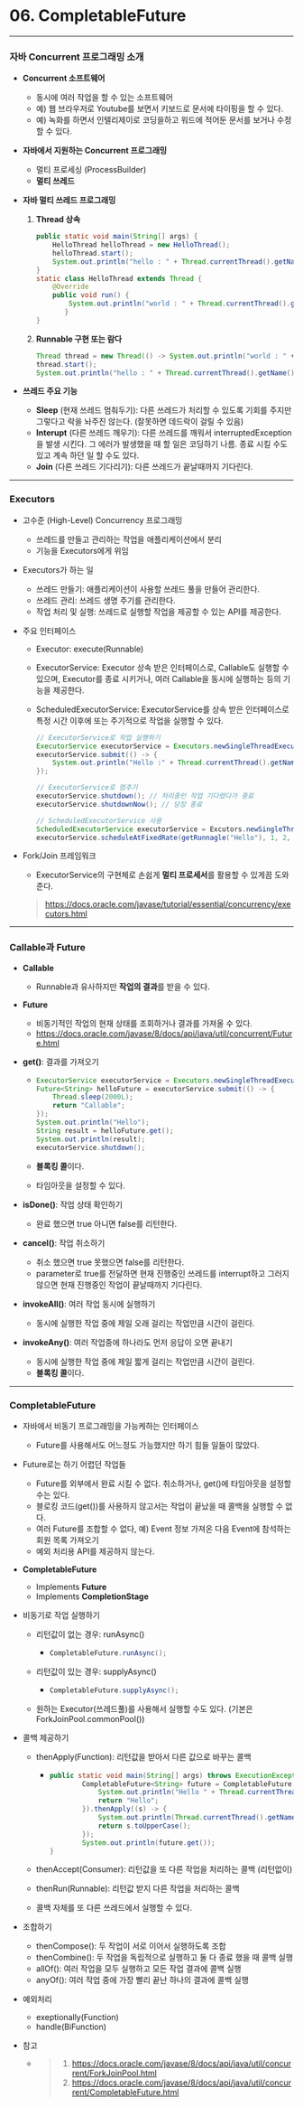 # 06. CompletableFuture

----

### 자바 Concurrent 프로그래밍 소개

- **Concurrent 소프트웨어**

  - 동시에 여러 작업을 할 수 있는 소프트웨어
  - 예) 웹 브라우저로 Youtube를 보면서 키보드로 문서에 타이핑을 할 수 있다.
  - 예) 녹화를 하면서 인텔리제이로 코딩을하고 워드에 적어둔 문서를 보거나 수정할 수 있다.

- **자바에서 지원하는 Concurrent 프로그래밍**

  - 멀티 프로세싱 (ProcessBuilder)
  - **멀티 쓰레드**

- **자바 멀티 쓰레드 프로그래밍**

  1. **Thread 상속**

     ```java
     public static void main(String[] args) {
         HelloThread helloThread = new HelloThread();
         helloThread.start();
         System.out.println("hello : " + Thread.currentThread().getName());
     }
     static class HelloThread extends Thread {
         @Override
         public void run() {
             System.out.println("world : " + Thread.currentThread().getName());
     		} 
     }
     ```

  2. **Runnable 구현 또는 람다**

     ```java
     Thread thread = new Thread(() -> System.out.println("world : " + Thread.currentThread().getName()));
     thread.start();
     System.out.println("hello : " + Thread.currentThread().getName());
     ```

- **쓰레드 주요 기능**
  - **Sleep** (현재 쓰레드 멈춰두기): 다른 쓰레드가 처리할 수 있도록 기회를 주지만 그렇다고 락을 놔주진 않는다. (잘못하면 데드락이 걸릴 수 있음)
  - **Interupt** (다른 쓰레드 깨우기): 다른 쓰레드를 깨워서 interruptedException을 발생 시킨다.
    그 에러가 발생했을 때 할 일은 코딩하기 나름. 종료 시킬 수도 있고 계속 하던 일 할 수도 있다.
  - **Join** (다른 쓰레드 기다리기): 다른 쓰레드가 끝날때까지 기다린다.

----

### Executors

- 고수준 (High-Level) Concurrency 프로그래밍

  - 쓰레드를 만들고 관리하는 작업을 애플리케이션에서 분리
  - 기능을 Executors에게 위임

- Executors가 하는 일

  - 쓰레드 만들기: 애플리케이션이 사용할 쓰레드 풀을 만들어 관리한다.
  - 쓰레드 관리: 쓰레드 생명 주기를 관리한다.
  - 작업 처리 및 실행: 쓰레드로 실행할 작업을 제공할 수 있는 API를 제공한다.

- 주요 인터페이스

  - Executor: execute(Runnable)

  - ExecutorService: Executor 상속 받은 인터페이스로, Callable도 실행할 수 있으며, Executor를 종료 시키거나, 
    여러 Callable을 동시에 실행하는 등의 기능을 제공한다.

  - ScheduledExecutorService: ExecutorService를 상속 받은 인터페이스로 특정 시간 이후에 또는 주기적으로 작업을 실행할 수 있다.

    ```java
    // ExecutorService로 작업 실행하기
    ExecutorService executorService = Executors.newSingleThreadExecutor();
    executorService.submit(() -> {
        System.out.println("Hello :" + Thread.currentThread().getName());
    });
    
    // ExecutorService로 멈추기
    executorService.shutdown(); // 처리중인 작업 기다렸다가 종료
    executorService.shutdownNow(); // 당장 종료
    
    // ScheduledExecutorService 사용
    ScheduledExecutorService executorService = Excutors.newSingleThreadScheduledExecutor();
    executorService.scheduleAtFixedRate(getRunnagle("Hello"), 1, 2, TimeUinit.SECONDES);
    ```

- Fork/Join 프레임워크

  - ExecutorService의 구현체로 손쉽게 **멀티 프로세서**를 활용할 수 있게끔 도와준다.

  >https://docs.oracle.com/javase/tutorial/essential/concurrency/executors.html

----

### Callable과 Future

- **Callable**
  - Runnable과 유사하지만 **작업의 결과**를 받을 수 있다.
- **Future**
  - 비동기적인 작업의 현재 상태를 조회하거나 결과를 가져올 수 있다.
  - https://docs.oracle.com/javase/8/docs/api/java/util/concurrent/Future.html



- **get()**: 결과를 가져오기 

  - ```java
    ExecutorService executorService = Executors.newSingleThreadExecutor();
    Future<String> helloFuture = executorService.submit(() -> {
        Thread.sleep(2000L);
        return "Callable";
    });
    System.out.println("Hello");
    String result = helloFuture.get();
    System.out.println(result);
    executorService.shutdown();
    ```

  - **블록킹 콜**이다.

  - 타임아웃을 설정할 수 있다.

- **isDone()**: 작업 상태 확인하기

  - 완료 했으면 true 아니면 false를 리턴한다.

- **cancel()**: 작업 취소하기

  - 취소 했으면 true 못했으면 false를 리턴한다.
  - parameter로 true를 전달하면 현재 진행중인 쓰레드를 interrupt하고 그러지 않으면 현재 진행중인 작업이 끝날때까지 기다린다.

- **invokeAll()**: 여러 작업 동시에 실행하기

  - 동시에 실행한 작업 중에 제일 오래 걸리는 작업만큼 시간이 걸린다.

- **invokeAny()**: 여러 작업중에 하나라도 먼저 응답이 오면 끝내기

  - 동시에 실행한 작업 중에 제일 짧게 걸리는 작업만큼 시간이 걸린다.
  - **블록킹 콜**이다.

----

### CompletableFuture

- 자바에서 비동기 프로그래밍을 가능케하는 인터페이스

  - Future를 사용해서도 어느정도 가능했지만 하기 힘들 일들이 많았다.

- Future로는 하기 어렵던 작업들

  - Future를 외부에서 완료 시킬 수 없다. 취소하거나, get()에 타임아웃을 설정할 수는 있다.
  - 블로킹 코드(get())를 사용하지 않고서는 작업이 끝났을 때 콜백을 실행할 수 없다.
  - 여러 Future를 조합할 수 없다, 예) Event 정보 가져온 다음 Event에 참석하는 회원 목록 가져오기
  - 예외 처리용 API를 제공하지 않는다.

- **CompletableFuture**

  - Implements **Future**
  - Implements **CompletionStage**

- 비동기로 작업 실행하기

  - 리턴값이 없는 경우: runAsync()

    - ```java
      CompletableFuture.runAsync();
      ```

  - 리턴값이 있는 경우: supplyAsync()

    - ```java
      CompletableFuture.supplyAsync();
      ```

  - 원하는 Executor(쓰레드풀)를 사용해서 실행할 수도 있다. (기본은 ForkJoinPool.commonPool())

- 콜백 제공하기

  - thenApply(Function): 리턴값을 받아서 다른 값으로 바꾸는 콜백

    - ```java
      public static void main(String[] args) throws ExecutionException, InterruptedException {
              CompletableFuture<String> future = CompletableFuture.supplyAsync(() -> {
                  System.out.println("Hello " + Thread.currentThread().getName());
                  return "Hello";
              }).thenApply((s) -> {
                  System.out.println(Thread.currentThread().getName());
                  return s.toUpperCase();
              });
              System.out.println(future.get());
      }
      ```

  - thenAccept(Consumer): 리턴값을 또 다른 작업을 처리하는 콜백 (리턴없이)

  - thenRun(Runnable): 리턴값 받지 다른 작업을 처리하는 콜백

  - 콜백 자체를 또 다른 쓰레드에서 실행할 수 있다.

- 조합하기

  - thenCompose(): 두 작업이 서로 이어서 실행하도록 조합
  - thenCombine(): 두 작업을 독립적으로 실행하고 둘 다 종료 했을 때 콜백 실행
  - allOf(): 여러 작업을 모두 실행하고 모든 작업 결과에 콜백 실행
  - anyOf(): 여러 작업 중에 가장 빨리 끝난 하나의 결과에 콜백 실행

- 예외처리

  - exeptionally(Function)
  - handle(BiFunction)

- 참고

  - >1. https://docs.oracle.com/javase/8/docs/api/java/util/concurrent/ForkJoinPool.html
    >2. https://docs.oracle.com/javase/8/docs/api/java/util/concurrent/CompletableFuture.html

